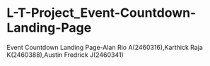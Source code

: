# L-T-Project_Event-Countdown-Landing-Page
Event Countdown Landing Page-Alan Rio A(2460316),Karthick Raja K(2460388),Austin Fredrick J(2460341)

